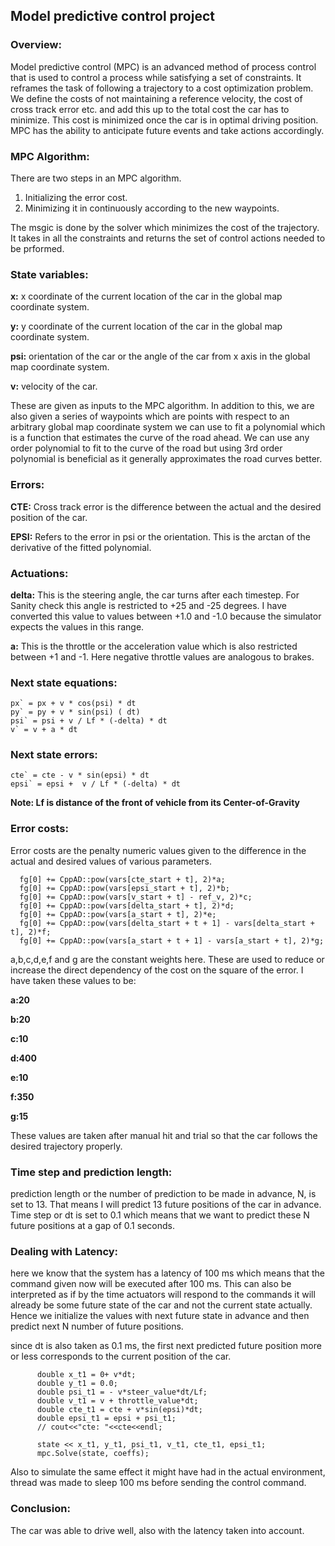 ## Model predictive control project

### Overview:

Model predictive control (MPC) is an advanced method of process control that is used to control a process while satisfying a set of constraints. It reframes the task of following a trajectory to a cost optimization problem. We define the costs of not maintaining a reference velocity, the cost of cross track error etc. and add this up to the total cost the car has to minimize. This cost is minimized once the car is in optimal driving position. MPC has the ability to anticipate future events and take actions accordingly.

### MPC Algorithm:

There are two steps in an MPC algorithm.
1. Initializing the error cost.
2. Minimizing it in continuously according to the new waypoints.

The msgic is done by the solver which minimizes the cost of the trajectory. It takes in all the constraints and returns the set of control actions needed to be prformed.

### State variables:

 **x:** x coordinate of the current location of the car in the global map coordinate system.
 
 **y:** y coordinate of the current location of the car in the global map coordinate system.
 
 **psi:** orientation of the car or the angle of the car from x axis in the global map coordinate system.
 
 **v:** velocity of the car. 
 
These are given as inputs to the MPC algorithm. In addition to this, we are also given a series of waypoints which are points with respect to an arbitrary global map coordinate system we can use to fit a polynomial which is a function that estimates the curve of the road ahead. We can use any order polynomial to fit to the curve of the road but using 3rd order polynomial is beneficial as it generally approximates the road curves better.

### Errors:

**CTE:** Cross track error is the difference between the actual and the desired position of the car.

**EPSI:** Refers to the error in psi or the orientation. This is the arctan of the derivative of the fitted polynomial.

### Actuations:

**delta:** This is the steering angle, the car turns after each timestep. For Sanity check this angle is restricted to +25 and -25 degrees. I have converted this value to values between +1.0 and -1.0 because the simulator expects the values in this range.

**a:** This is the throttle or the acceleration value which is also restricted between +1 and -1. Here negative throttle values are analogous to brakes.

### Next state equations:

    px` = px + v * cos(psi) * dt
    py` = py + v * sin(psi) ( dt)
    psi` = psi + v / Lf * (-delta) * dt
    v` = v + a * dt
    
### Next state errors:

    cte` = cte - v * sin(epsi) * dt
    epsi` = epsi +  v / Lf * (-delta) * dt

**Note: Lf is distance of the front of vehicle from its Center-of-Gravity**


### Error costs:

Error costs are the penalty numeric values given to the difference in the actual and desired values of various parameters. 

      fg[0] += CppAD::pow(vars[cte_start + t], 2)*a;
      fg[0] += CppAD::pow(vars[epsi_start + t], 2)*b;
      fg[0] += CppAD::pow(vars[v_start + t] - ref_v, 2)*c;
      fg[0] += CppAD::pow(vars[delta_start + t], 2)*d;
      fg[0] += CppAD::pow(vars[a_start + t], 2)*e;
      fg[0] += CppAD::pow(vars[delta_start + t + 1] - vars[delta_start + t], 2)*f;
      fg[0] += CppAD::pow(vars[a_start + t + 1] - vars[a_start + t], 2)*g;
      
a,b,c,d,e,f and g are the constant weights here. These are used to reduce or increase the direct dependency of the cost on the square of the error.
I have taken these values to be:

**a:20**

**b:20**

**c:10**

**d:400**

**e:10**

**f:350**

**g:15**

These values are taken after manual hit and trial so that the car follows the desired trajectory properly.

### Time step and prediction length:

prediction length or the number of prediction to be made in advance, N, is set to 13. That means I will predict 13 future positions of the car in advance.
Time step or dt is set to 0.1 which means that we want to predict these N future positions at a gap of 0.1 seconds.


### Dealing with Latency:

here we know that the system has a latency of 100 ms which means that the command given now will be executed after 100 ms.
This can also be interpreted as if by the time actuators will respond to the commands it will already be some future state of the car and not the current state actually. Hence we initialize the values with next future state in advance and then predict next N number of future positions.

since dt is also taken as 0.1 ms, the first next predicted future position more or less corresponds to the current position of the car.

          double x_t1 = 0+ v*dt;
          double y_t1 = 0.0;
          double psi_t1 = - v*steer_value*dt/Lf;
          double v_t1 = v + throttle_value*dt;
          double cte_t1 = cte + v*sin(epsi)*dt;
          double epsi_t1 = epsi + psi_t1;
          // cout<<"cte: "<<cte<<endl;

          state << x_t1, y_t1, psi_t1, v_t1, cte_t1, epsi_t1;
          mpc.Solve(state, coeffs); 
Also to simulate the same effect it might have had in the actual environment, thread was made to sleep 100 ms before sending the control command.
          
### Conclusion:
The car was able to drive well, also with the latency taken into account.




      

